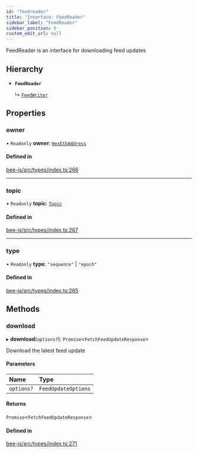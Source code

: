 ```yaml
---
id: "feedreader"
title: "Interface: FeedReader"
sidebar_label: "FeedReader"
sidebar_position: 0
custom_edit_url: null
---
```


FeedReader is an interface for downloading feed updates

## Hierarchy

- **`FeedReader`**

  ↳ [`FeedWriter`](feedwriter.md)

## Properties

### owner

• `Readonly` **owner**: [`HexEthAddress`](../types/utils.eth.hexethaddress.md)

#### Defined in

[bee-js/src/types/index.ts:266](https://github.com/ethersphere/bee-js/blob/0e69ca1/src/types/index.ts#L266)

___

### topic

• `Readonly` **topic**: [`Topic`](../types/topic.md)

#### Defined in

[bee-js/src/types/index.ts:267](https://github.com/ethersphere/bee-js/blob/0e69ca1/src/types/index.ts#L267)

___

### type

• `Readonly` **type**: ``"sequence"`` \| ``"epoch"``

#### Defined in

[bee-js/src/types/index.ts:265](https://github.com/ethersphere/bee-js/blob/0e69ca1/src/types/index.ts#L265)

## Methods

### download

▸ **download**(`options?`): `Promise`<`FetchFeedUpdateResponse`\>

Download the latest feed update

#### Parameters

| Name | Type |
| :------ | :------ |
| `options?` | `FeedUpdateOptions` |

#### Returns

`Promise`<`FetchFeedUpdateResponse`\>

#### Defined in

[bee-js/src/types/index.ts:271](https://github.com/ethersphere/bee-js/blob/0e69ca1/src/types/index.ts#L271)
